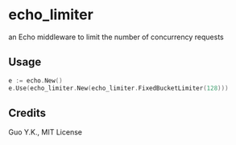 # echo_limiter

an Echo middleware to limit the number of concurrency requests

## Usage

```go
e := echo.New()
e.Use(echo_limiter.New(echo_limiter.FixedBucketLimiter(128)))
```

## Credits

Guo Y.K., MIT License
